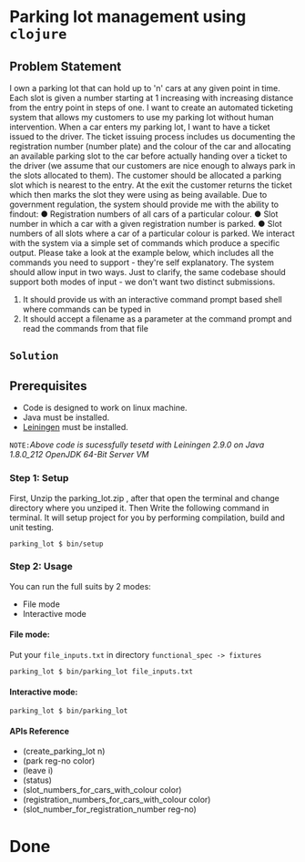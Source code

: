 # Parking lot management using `clojure`
## Problem Statement
I own a parking lot that can hold up to 'n' cars at any given point in time. Each slot is given a number starting at 1 increasing with increasing distance from the entry point in steps of one. I want to create an automated ticketing system that allows my customers to use my parking lot without human intervention.
When a car enters my parking lot, I want to have a ticket issued to the driver. The ticket issuing process includes us documenting the registration number (number plate) and the colour of the car and allocating an available parking slot to the car before actually handing over a ticket to the driver (we assume that our customers are nice enough to always park in the slots allocated to them).
The customer should be allocated a parking slot which is nearest to the entry. At the exit the customer returns the ticket which then marks the slot they were using as being available.
Due to government regulation, the system should provide me with the ability to findout:
● Registration numbers of all cars of a particular colour.
● Slot number in which a car with a given registration number is parked.
● Slot numbers of all slots where a car of a particular colour is parked.
We interact with the system via a simple set of commands which produce a specific output. Please take a look at the example below, which includes all the commands you need to support - they're self explanatory. The system should allow input in two
ways. Just to clarify, the same codebase should support both modes of input - we don't want two distinct submissions.
1) It should provide us with an interactive command prompt based shell where commands can be typed in
2) It should accept a filename as a parameter at the command prompt and read the commands from that file

## `Solution`
## Prerequisites
* Code is designed to work on linux machine.
* Java must be installed.
* [Leiningen](https://leiningen.org/) must be installed.

`NOTE:`_Above code is sucessfully tesetd with Leiningen 2.9.0 on Java 1.8.0_212 OpenJDK 64-Bit Server VM_
### Step 1: Setup
First, Unzip the parking_lot.zip , after that open the terminal and change directory where you unziped it.
Then Write the following command in terminal. It will setup project for you by performing compilation, build and unit testing.
```
parking_lot $ bin/setup
```
### Step 2: Usage
You can run the full suits by 2 modes:
* File mode
* Interactive mode
#### File mode:
Put your `file_inputs.txt` in directory `functional_spec -> fixtures`
```
parking_lot $ bin/parking_lot file_inputs.txt
```
#### Interactive mode:
```
parking_lot $ bin/parking_lot
```
#### APIs Reference
*   (create_parking_lot n)
*  (park reg-no color)
*  (leave i)
*  (status)
*  (slot_numbers_for_cars_with_colour color)
*  (registration_numbers_for_cars_with_colour color)
* (slot_number_for_registration_number reg-no)
# Done
